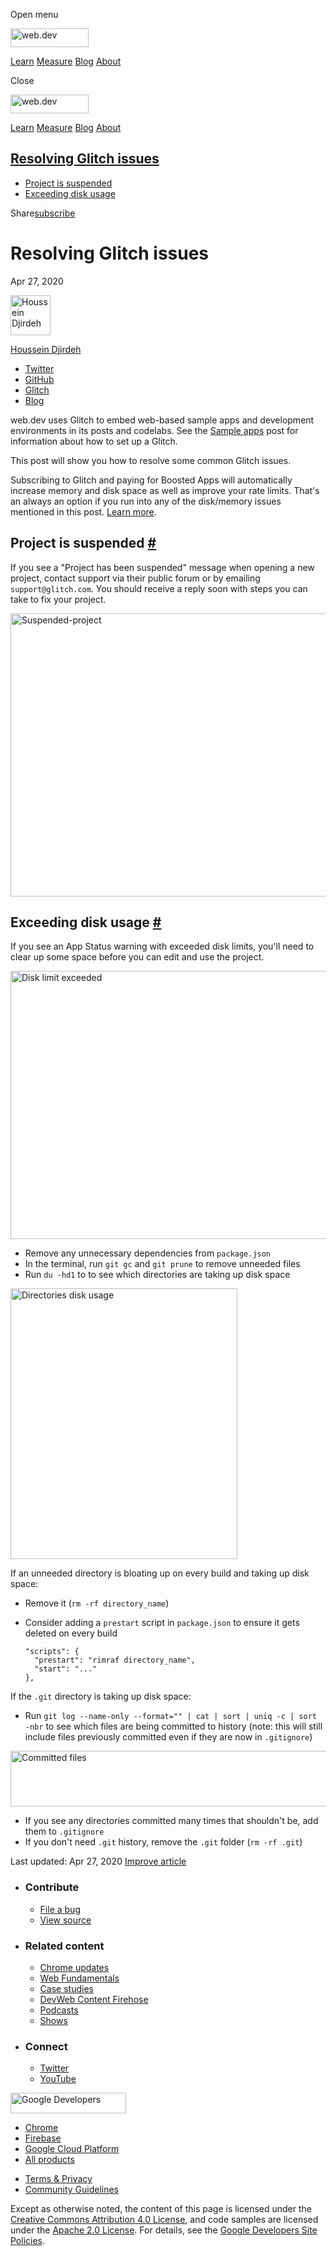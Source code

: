 <span class="w-tooltip w-tooltip--left">Open menu</span>

<a href="/" class="gc-analytics-event header-default__logo-link"><img src="/images/lockup.svg" alt="web.dev" class="header-default__logo" width="125" height="30" /></a>

<a href="/learn/" class="gc-analytics-event header-default__link">Learn</a> <a href="/measure/" class="gc-analytics-event header-default__link">Measure</a> <a href="/blog/" class="gc-analytics-event header-default__link">Blog</a> <a href="/about/" class="gc-analytics-event header-default__link">About</a>

<span class="w-tooltip">Close</span>

<a href="/" class="gc-analytics-event"><img src="/images/lockup.svg" alt="web.dev" class="drawer-default__logo" width="125" height="30" /></a>

<a href="/learn/" class="gc-analytics-event drawer-default__link">Learn</a> <a href="/measure/" class="gc-analytics-event drawer-default__link">Measure</a> <a href="/blog/" class="gc-analytics-event drawer-default__link">Blog</a> <a href="/about/" class="gc-analytics-event drawer-default__link">About</a>

<a href="#resolving-glitch-issues" class="w-toc__header--link">Resolving Glitch issues</a>
------------------------------------------------------------------------------------------

-   [Project is suspended](#project-is-suspended)
-   [Exceeding disk usage](#exceeding-disk-usage)

Share<a href="/newsletter/" class="gc-analytics-event w-actions__fab w-actions__fab--subscribe"><span>subscribe</span></a>

Resolving Glitch issues
=======================

Apr 27, 2020

[<img src="https://web-dev.imgix.net/image/admin/BibySYHD7JweNcHZCCOe.jpg?auto=format&amp;fit=crop&amp;h=64&amp;w=64" alt="Houssein Djirdeh" class="w-author__image" sizes="(min-width: 64px) 64px, calc(100vw - 48px)" srcset="https://web-dev.imgix.net/image/admin/BibySYHD7JweNcHZCCOe.jpg?fit=crop&amp;h=64&amp;w=64&amp;auto=format&amp;dpr=1&amp;q=75, https://web-dev.imgix.net/image/admin/BibySYHD7JweNcHZCCOe.jpg?fit=crop&amp;h=64&amp;w=64&amp;auto=format&amp;dpr=2&amp;q=50 2x, https://web-dev.imgix.net/image/admin/BibySYHD7JweNcHZCCOe.jpg?fit=crop&amp;h=64&amp;w=64&amp;auto=format&amp;dpr=3&amp;q=35 3x, https://web-dev.imgix.net/image/admin/BibySYHD7JweNcHZCCOe.jpg?fit=crop&amp;h=64&amp;w=64&amp;auto=format&amp;dpr=4&amp;q=23 4x, https://web-dev.imgix.net/image/admin/BibySYHD7JweNcHZCCOe.jpg?fit=crop&amp;h=64&amp;w=64&amp;auto=format&amp;dpr=5&amp;q=20 5x" width="64" height="64" />](/authors/houssein/)

<a href="/authors/houssein/" class="w-author__name-link">Houssein Djirdeh</a>

-   <a href="https://twitter.com/hdjirdeh" class="w-author__link">Twitter</a>
-   <a href="https://github.com/housseindjirdeh" class="w-author__link">GitHub</a>
-   <a href="https://glitch.com/@housseindjirdeh" class="w-author__link">Glitch</a>
-   <a href="https://houssein.me/" class="w-author__link">Blog</a>

web.dev uses Glitch to embed web-based sample apps and development environments in its posts and codelabs. See the [Sample apps](/handbook/markup-sample-app) post for information about how to set up a Glitch.

This post will show you how to resolve some common Glitch issues.

Subscribing to Glitch and paying for Boosted Apps will automatically increase memory and disk space as well as improve your rate limits. That's an always an option if you run into any of the disk/memory issues mentioned in this post. [Learn more](https://glitch.happyfox.com/kb/article/73-boosted-apps-what-s-that/).

Project is suspended <a href="#project-is-suspended" class="w-headline-link">#</a>
----------------------------------------------------------------------------------

If you see a "Project has been suspended" message when opening a new project, contact support via their public forum or by emailing `support@glitch.com`. You should receive a reply soon with steps you can take to fix your project.

<img src="https://web-dev.imgix.net/image/tcFciHGuF3MxnTr1y5ue01OGLBn2/FZdKu2XfMTu9XNWaljfJ.png?auto=format" alt="Suspended-project" class="w-screenshot w-screenshot--filled" sizes="(min-width: 800px) 800px, calc(100vw - 48px)" srcset="https://web-dev.imgix.net/image/tcFciHGuF3MxnTr1y5ue01OGLBn2/FZdKu2XfMTu9XNWaljfJ.png?auto=format&amp;w=200 200w, https://web-dev.imgix.net/image/tcFciHGuF3MxnTr1y5ue01OGLBn2/FZdKu2XfMTu9XNWaljfJ.png?auto=format&amp;w=228 228w, https://web-dev.imgix.net/image/tcFciHGuF3MxnTr1y5ue01OGLBn2/FZdKu2XfMTu9XNWaljfJ.png?auto=format&amp;w=260 260w, https://web-dev.imgix.net/image/tcFciHGuF3MxnTr1y5ue01OGLBn2/FZdKu2XfMTu9XNWaljfJ.png?auto=format&amp;w=296 296w, https://web-dev.imgix.net/image/tcFciHGuF3MxnTr1y5ue01OGLBn2/FZdKu2XfMTu9XNWaljfJ.png?auto=format&amp;w=338 338w, https://web-dev.imgix.net/image/tcFciHGuF3MxnTr1y5ue01OGLBn2/FZdKu2XfMTu9XNWaljfJ.png?auto=format&amp;w=385 385w, https://web-dev.imgix.net/image/tcFciHGuF3MxnTr1y5ue01OGLBn2/FZdKu2XfMTu9XNWaljfJ.png?auto=format&amp;w=439 439w, https://web-dev.imgix.net/image/tcFciHGuF3MxnTr1y5ue01OGLBn2/FZdKu2XfMTu9XNWaljfJ.png?auto=format&amp;w=500 500w, https://web-dev.imgix.net/image/tcFciHGuF3MxnTr1y5ue01OGLBn2/FZdKu2XfMTu9XNWaljfJ.png?auto=format&amp;w=571 571w, https://web-dev.imgix.net/image/tcFciHGuF3MxnTr1y5ue01OGLBn2/FZdKu2XfMTu9XNWaljfJ.png?auto=format&amp;w=650 650w, https://web-dev.imgix.net/image/tcFciHGuF3MxnTr1y5ue01OGLBn2/FZdKu2XfMTu9XNWaljfJ.png?auto=format&amp;w=741 741w, https://web-dev.imgix.net/image/tcFciHGuF3MxnTr1y5ue01OGLBn2/FZdKu2XfMTu9XNWaljfJ.png?auto=format&amp;w=845 845w, https://web-dev.imgix.net/image/tcFciHGuF3MxnTr1y5ue01OGLBn2/FZdKu2XfMTu9XNWaljfJ.png?auto=format&amp;w=964 964w, https://web-dev.imgix.net/image/tcFciHGuF3MxnTr1y5ue01OGLBn2/FZdKu2XfMTu9XNWaljfJ.png?auto=format&amp;w=1098 1098w, https://web-dev.imgix.net/image/tcFciHGuF3MxnTr1y5ue01OGLBn2/FZdKu2XfMTu9XNWaljfJ.png?auto=format&amp;w=1252 1252w, https://web-dev.imgix.net/image/tcFciHGuF3MxnTr1y5ue01OGLBn2/FZdKu2XfMTu9XNWaljfJ.png?auto=format&amp;w=1428 1428w, https://web-dev.imgix.net/image/tcFciHGuF3MxnTr1y5ue01OGLBn2/FZdKu2XfMTu9XNWaljfJ.png?auto=format&amp;w=1600 1600w" width="800" height="453" />

Exceeding disk usage <a href="#exceeding-disk-usage" class="w-headline-link">#</a>
----------------------------------------------------------------------------------

If you see an App Status warning with exceeded disk limits, you'll need to clear up some space before you can edit and use the project.

<img src="https://web-dev.imgix.net/image/admin/iszxjOlALJHJnvo10kMl.png?auto=format" alt="Disk limit exceeded" sizes="(min-width: 800px) 800px, calc(100vw - 48px)" srcset="https://web-dev.imgix.net/image/admin/iszxjOlALJHJnvo10kMl.png?auto=format&amp;w=200 200w, https://web-dev.imgix.net/image/admin/iszxjOlALJHJnvo10kMl.png?auto=format&amp;w=228 228w, https://web-dev.imgix.net/image/admin/iszxjOlALJHJnvo10kMl.png?auto=format&amp;w=260 260w, https://web-dev.imgix.net/image/admin/iszxjOlALJHJnvo10kMl.png?auto=format&amp;w=296 296w, https://web-dev.imgix.net/image/admin/iszxjOlALJHJnvo10kMl.png?auto=format&amp;w=338 338w, https://web-dev.imgix.net/image/admin/iszxjOlALJHJnvo10kMl.png?auto=format&amp;w=385 385w, https://web-dev.imgix.net/image/admin/iszxjOlALJHJnvo10kMl.png?auto=format&amp;w=439 439w, https://web-dev.imgix.net/image/admin/iszxjOlALJHJnvo10kMl.png?auto=format&amp;w=500 500w, https://web-dev.imgix.net/image/admin/iszxjOlALJHJnvo10kMl.png?auto=format&amp;w=571 571w, https://web-dev.imgix.net/image/admin/iszxjOlALJHJnvo10kMl.png?auto=format&amp;w=650 650w, https://web-dev.imgix.net/image/admin/iszxjOlALJHJnvo10kMl.png?auto=format&amp;w=741 741w, https://web-dev.imgix.net/image/admin/iszxjOlALJHJnvo10kMl.png?auto=format&amp;w=845 845w, https://web-dev.imgix.net/image/admin/iszxjOlALJHJnvo10kMl.png?auto=format&amp;w=964 964w, https://web-dev.imgix.net/image/admin/iszxjOlALJHJnvo10kMl.png?auto=format&amp;w=1098 1098w, https://web-dev.imgix.net/image/admin/iszxjOlALJHJnvo10kMl.png?auto=format&amp;w=1252 1252w, https://web-dev.imgix.net/image/admin/iszxjOlALJHJnvo10kMl.png?auto=format&amp;w=1428 1428w, https://web-dev.imgix.net/image/admin/iszxjOlALJHJnvo10kMl.png?auto=format&amp;w=1600 1600w" width="800" height="429" />

-   Remove any unnecessary dependencies from `package.json`
-   In the terminal, run `git gc` and `git prune` to remove unneeded files
-   Run `du -hd1` to to see which directories are taking up disk space

<img src="https://web-dev.imgix.net/image/admin/tsPeskkc1It3QeYkCJ5I.png?auto=format" alt="Directories disk usage" sizes="(min-width: 363px) 363px, calc(100vw - 48px)" srcset="https://web-dev.imgix.net/image/admin/tsPeskkc1It3QeYkCJ5I.png?auto=format&amp;w=200 200w, https://web-dev.imgix.net/image/admin/tsPeskkc1It3QeYkCJ5I.png?auto=format&amp;w=228 228w, https://web-dev.imgix.net/image/admin/tsPeskkc1It3QeYkCJ5I.png?auto=format&amp;w=260 260w, https://web-dev.imgix.net/image/admin/tsPeskkc1It3QeYkCJ5I.png?auto=format&amp;w=296 296w, https://web-dev.imgix.net/image/admin/tsPeskkc1It3QeYkCJ5I.png?auto=format&amp;w=338 338w, https://web-dev.imgix.net/image/admin/tsPeskkc1It3QeYkCJ5I.png?auto=format&amp;w=385 385w, https://web-dev.imgix.net/image/admin/tsPeskkc1It3QeYkCJ5I.png?auto=format&amp;w=439 439w, https://web-dev.imgix.net/image/admin/tsPeskkc1It3QeYkCJ5I.png?auto=format&amp;w=500 500w, https://web-dev.imgix.net/image/admin/tsPeskkc1It3QeYkCJ5I.png?auto=format&amp;w=571 571w, https://web-dev.imgix.net/image/admin/tsPeskkc1It3QeYkCJ5I.png?auto=format&amp;w=650 650w, https://web-dev.imgix.net/image/admin/tsPeskkc1It3QeYkCJ5I.png?auto=format&amp;w=726 726w" width="363" height="433" />

If an unneeded directory is bloating up on every build and taking up disk space:

-   Remove it (`rm -rf directory_name`)

-   Consider adding a `prestart` script in `package.json` to ensure it gets deleted on every build

        "scripts": {
          "prestart": "rimraf directory_name",
          "start": "..."
        },

If the `.git` directory is taking up disk space:

-   Run `git log --name-only --format="" | cat | sort | uniq -c | sort -nbr` to see which files are being committed to history (note: this will still include files previously committed even if they are now in `.gitignore`)

<img src="https://web-dev.imgix.net/image/admin/kghTObtD4BjdUV950To5.png?auto=format" alt="Committed files" sizes="(min-width: 713px) 713px, calc(100vw - 48px)" srcset="https://web-dev.imgix.net/image/admin/kghTObtD4BjdUV950To5.png?auto=format&amp;w=200 200w, https://web-dev.imgix.net/image/admin/kghTObtD4BjdUV950To5.png?auto=format&amp;w=228 228w, https://web-dev.imgix.net/image/admin/kghTObtD4BjdUV950To5.png?auto=format&amp;w=260 260w, https://web-dev.imgix.net/image/admin/kghTObtD4BjdUV950To5.png?auto=format&amp;w=296 296w, https://web-dev.imgix.net/image/admin/kghTObtD4BjdUV950To5.png?auto=format&amp;w=338 338w, https://web-dev.imgix.net/image/admin/kghTObtD4BjdUV950To5.png?auto=format&amp;w=385 385w, https://web-dev.imgix.net/image/admin/kghTObtD4BjdUV950To5.png?auto=format&amp;w=439 439w, https://web-dev.imgix.net/image/admin/kghTObtD4BjdUV950To5.png?auto=format&amp;w=500 500w, https://web-dev.imgix.net/image/admin/kghTObtD4BjdUV950To5.png?auto=format&amp;w=571 571w, https://web-dev.imgix.net/image/admin/kghTObtD4BjdUV950To5.png?auto=format&amp;w=650 650w, https://web-dev.imgix.net/image/admin/kghTObtD4BjdUV950To5.png?auto=format&amp;w=741 741w, https://web-dev.imgix.net/image/admin/kghTObtD4BjdUV950To5.png?auto=format&amp;w=845 845w, https://web-dev.imgix.net/image/admin/kghTObtD4BjdUV950To5.png?auto=format&amp;w=964 964w, https://web-dev.imgix.net/image/admin/kghTObtD4BjdUV950To5.png?auto=format&amp;w=1098 1098w, https://web-dev.imgix.net/image/admin/kghTObtD4BjdUV950To5.png?auto=format&amp;w=1252 1252w, https://web-dev.imgix.net/image/admin/kghTObtD4BjdUV950To5.png?auto=format&amp;w=1426 1426w" width="713" height="89" />

-   If you see any directories committed many times that shouldn't be, add them to `.gitignore`
-   If you don't need `.git` history, remove the `.git` folder (`rm -rf .git`)

<span class="w-mr--sm">Last updated: Apr 27, 2020 </span>[Improve article](https://github.com/GoogleChrome/web.dev/blob/master/src/site/content/en/handbook/resolving-glitch-issues/index.md)

-   ### Contribute

    -   <a href="https://github.com/GoogleChrome/web.dev/issues/new?assignees=&amp;labels=bug&amp;template=bug_report.md&amp;title=" class="w-footer__linkbox-link">File a bug</a>
    -   <a href="https://github.com/googlechrome/web.dev" class="w-footer__linkbox-link">View source</a>

-   ### Related content

    -   <a href="https://blog.chromium.org/" class="w-footer__linkbox-link">Chrome updates</a>
    -   <a href="https://developers.google.com/web/" class="w-footer__linkbox-link">Web Fundamentals</a>
    -   <a href="https://developers.google.com/web/showcase/" class="w-footer__linkbox-link">Case studies</a>
    -   <a href="https://devwebfeed.appspot.com/" class="w-footer__linkbox-link">DevWeb Content Firehose</a>
    -   <a href="/podcasts/" class="w-footer__linkbox-link">Podcasts</a>
    -   <a href="/shows/" class="w-footer__linkbox-link">Shows</a>

-   ### Connect

    -   <a href="https://www.twitter.com/ChromiumDev" class="w-footer__linkbox-link">Twitter</a>
    -   <a href="https://www.youtube.com/user/ChromeDevelopers" class="w-footer__linkbox-link">YouTube</a>

<a href="https://developers.google.com/" class="w-footer__utility-logo-link"><img src="/images/lockup-color.png" alt="Google Developers" class="w-footer__utility-logo" width="185" height="33" /></a>

-   <a href="https://developer.chrome.com/" class="w-footer__utility-link">Chrome</a>
-   <a href="https://firebase.google.com/" class="w-footer__utility-link">Firebase</a>
-   <a href="https://cloud.google.com/" class="w-footer__utility-link">Google Cloud Platform</a>
-   <a href="https://developers.google.com/products" class="w-footer__utility-link">All products</a>

<!-- -->

-   <a href="https://policies.google.com/" class="w-footer__utility-link">Terms &amp; Privacy</a>
-   <a href="/community-guidelines/" class="w-footer__utility-link">Community Guidelines</a>

Except as otherwise noted, the content of this page is licensed under the [Creative Commons Attribution 4.0 License](https://creativecommons.org/licenses/by/4.0/), and code samples are licensed under the [Apache 2.0 License](https://www.apache.org/licenses/LICENSE-2.0). For details, see the [Google Developers Site Policies](https://developers.google.com/terms/site-policies).
